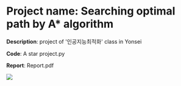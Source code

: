 # Project name: Searching optimal path by A* algorithm
**Description**: project of '인공지능최적화' class in Yonsei

**Code**: A star project.py

**Report**: Report.pdf

<img src="https://img.shields.io/badge/python-3776AB?style=for-the-badge&logo=python&logoColor=white">
